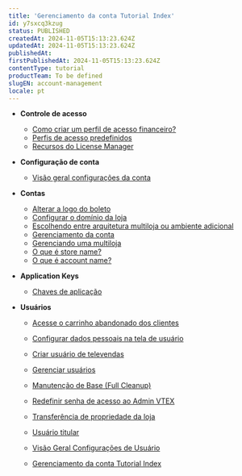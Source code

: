 ```yaml
---
title: 'Gerenciamento da conta Tutorial Index'
id: y7sxcq3kzug
status: PUBLISHED
createdAt: 2024-11-05T15:13:23.624Z
updatedAt: 2024-11-05T15:13:23.624Z
publishedAt: 
firstPublishedAt: 2024-11-05T15:13:23.624Z
contentType: tutorial
productTeam: To be defined
slugEN: account-management
locale: pt
---
```


- **Controle de acesso**

  - [Como criar um perfil de acesso financeiro?](pt/docs/tutorial/como-criar-um-perfil-de-acesso-financeiro)
  - [Perfis de acesso predefinidos](pt/docs/tutorial/perfis-de-acesso-predefinidos)
  - [Recursos do License Manager](pt/docs/tutorial/recursos-do-license-manager)


- **Configuração de conta**

  - [Visão geral configurações da conta](pt/docs/tutorial/visao-geral-configuracoes-da-conta)


- **Contas**

  - [Alterar a logo do boleto](pt/docs/tutorial/como-alterar-a-logo-do-boleto)
  - [Configurar o domínio da loja](pt/docs/tutorial/configurar-o-dominio-da-loja)
  - [Escolhendo entre arquitetura multiloja ou ambiente adicional](pt/docs/tutorial/escolhendo-entre-arquitetura-multiloja-ou-ambiente-adicional)
  - [Gerenciamento da conta](pt/docs/tutorial/gerenciamento-da-conta)
  - [Gerenciando uma multiloja](pt/docs/tutorial/gerenciando-uma-multiloja)
  - [O que é  store name?](pt/docs/tutorial/o-que-e-store-name)
  - [O que é account name?](pt/docs/tutorial/o-que-e-account-name)


- **Application Keys**

  - [Chaves de aplicação](pt/docs/tutorial/chaves-de-aplicacao)


- **Usuários**

  - [Acesse o carrinho abandonado dos clientes](pt/docs/tutorial/acesse-o-carrinho-abandonado-dos-clientes)
  - [Configurar dados pessoais na tela de usuário](pt/docs/tutorial/configurar-dados-pessoais-na-tela-de-usuario)
  - [Criar usuário de televendas](pt/docs/tutorial/como-criar-um-usuario-de-televendas)
  - [Gerenciar usuários](pt/docs/tutorial/gerenciando-usuarios)
  - [Manutenção de Base (Full Cleanup)](pt/docs/tutorial/manutencao-de-base-full-cleanup)
  - [Redefinir senha de acesso ao Admin VTEX](pt/docs/tutorial/redefinir-senha-de-acesso-ao-admin-vtex)
  - [Transferência de propriedade da loja](pt/docs/tutorial/transferencia-de-propriedade-da-loja)
  - [Usuário titular](pt/docs/tutorial/o-que-e-o-usuario-titular)
  - [Visão Geral Configurações de Usuário](pt/docs/tutorial/visao-geral-configuracoes-de-usuario)


  - [Gerenciamento da conta Tutorial Index](pt/docs/tutorial/index-pt-tutorial-account-management)

